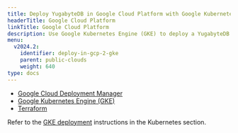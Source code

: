 ```yaml
---
title: Deploy YugabyteDB in Google Cloud Platform with Google Kubernetes Engine (GKE)
headerTitle: Google Cloud Platform
linkTitle: Google Cloud Platform
description: Use Google Kubernetes Engine (GKE) to deploy a YugabyteDB cluster in Google Cloud Platform.
menu:
  v2024.2:
    identifier: deploy-in-gcp-2-gke
    parent: public-clouds
    weight: 640
type: docs
---
```


<ul class="nav nav-tabs-alt nav-tabs-yb">

  <li >
    <a href="../gcp-deployment-manager/" class="nav-link">
      <i class="icon-shell"></i>
      Google Cloud Deployment Manager
    </a>
  </li>

  <li>
    <a href="../gke/" class="nav-link active">
      <i class="fa-regular fa-dharmachakra" aria-hidden="true"></i>
      Google Kubernetes Engine (GKE)
    </a>
  </li>

  <li >
    <a href="../terraform/" class="nav-link">
      <i class="icon-shell"></i>
      Terraform
    </a>
  </li>

</ul>

Refer to the [GKE deployment](../../../kubernetes/) instructions in the Kubernetes section.
